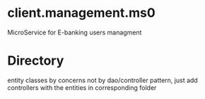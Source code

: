 # client.management.ms0
MicroService for E-banking users managment
# Directory 
entity classes by concerns not by dao/controller pattern, just add controllers with the entities in corresponding folder
